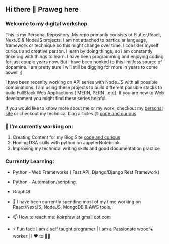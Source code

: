 ## Hi there 👋 Praweg here

### Welcome to my digital workshop.
This is my Personal Repository .My repo  primarily consists of Flutter,React, NextJS & NodeJS projects.
I am not attached to particular language, framework or technique so this might change over time.
I consider myself curious and creative person. I learn by doing things, so i am constantly tinkering with things to learn.
I have been programming and enjoying coding for just couple years now. But i have been hooked to this limitless source of dopamine. I am pretty sure i will still be digging for more in years to come aswell ;)

I have been recenlty working on API series with Node.JS with all possible combinations. I am using these projects to build different possible stacks to build FullStack Web Appliactions ( MERN, PERN ..etc). If you are new to Web development you might find these series helpful.

If you would like to know more about me or my work, checkout my [personal site](prawegko.dev) or checkout my technical blog articles @ [code and curious](codeandcurious.com)

### 🔭 I’m currently working on: 
   1) Creating Content for my Blog Site [code and curious](codeandcurious.com)
   2) Honing DSA skills with python on JupyterNotebook.
   3) Improving my technical writing skills and good documentation practice

### Currently Learning:
- Python - Web Frameworks ( Fast API, Django/Django Rest Framework)
- Python - Automation/scripting.
- GraphQL

   
- 🌱 I have been currently spending most of my time working on React/NextJS, NodeJS, MongoDB & AWS tools.

- 📫 How to reach me: koirpraw at gmail dot com

- ⚡ Fun fact: I am a self taught programer | I am a Passionate wood🪚worker | I ❤️ to 🏃🏽

